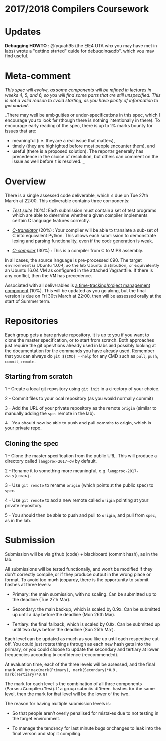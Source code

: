 2017/2018 Compilers Coursework
==============================

Updates
=======

**Debugging HOWTO** : @fyquah95 (the EIE4 UTA who you may have met in labs) wrote
a ["getting started" guide for debugging/gdb"](debugging/README.md), which you
may find useful.

Meta-comment
============

_This spec will evolve, as some components will be refined in
lectures in weeks 4, 5, and 6, so you will find some parts that
are still unspecified. This is not a valid reason to avoid
starting, as you have plenty of information to get started._

_There may well be ambiguities or under-specifications in this spec, which
I encourage you to look for (though there is nothing intentionally
in there). To encourage early reading of the spec, there is up to
1% marks bounty for issues that are:
- meaningful (i.e. they are a real issue that matters),
- timely (they are highlighted before most people encounter them), and
- useful (there is a proposed solution).
The reporter generally has precedence in the choice of resolution,
but others can comment on the issue as well before it is resolved.
_

Overview
========

There is a single assessed code deliverable, which is due on Tue 27th March at 22:00.
This deliverable contains three components:

- [*Test suite*](c_test_suite.md) (10%): Each submission must contain a set of test programs which 
  are able to determine whether a given compiler implements certain C language
  features correctly.

- [*C-translator*](c_translator.md) (20%) : Your compiler will be able to translate a sub-set of C
  into equivalent Python. This allows each submission to demonstrate lexing and
  parsing functionality, even if the code generation is weak.

- [*C-compiler*](c_compiler.md) (30%) : This is a compiler from C to MIPS assembly.
  
In all cases, the source language is pre-processed C90. The target environment
is Ubuntu 16.04, so the lab Ubuntu distribution, or equivalently an
Ubuntu 16.04 VM as configured in the attached Vagrantfile. If there is any conflict,
then the VM has precedence.

Associated with all deliverables is [a time-tracking/project management component](management.md) (10%).
This will be updated as you go along, but the final version is due on Fri 30th March at 22:00, then
will be assessed orally at the start of Summer term.


Repositories
============

Each group gets a bare private repository. It is up to you
if you want to clone the master specification, or to start from
scratch. Both approaches just require the git operations already used
in labs and possibly looking at the documentation for the commands
you have already used. Remember that you can always do `git ${CMD} --help`
for any CMD such as `pull`, `push`, `commit`, `remote`.

Starting from scratch
---------------------

1 - Create a local git repository using `git init` in a directory of your choice.

2 - Commit files to your local repository (as you would normally commit)

3 - Add the URL of your private repository as the remote `origin` (similar
    to manually adding the `spec` remote in the lab).

4 - You should now be able to push and pull commits to origin, which is
    your private repo.
    
Cloning the spec
----------------

1 - Clone the master specification from the public URL. This will produce
    a directory called `langproc-2017-cw` by default.
    
2 - Rename it to something more meaningful, e.g. `langproc-2017-cw-${LOGIN}`.

3 - Use `git remote` to rename `origin` (which points at the public spec) to
    `spec`.
    
4 - Use `git remote` to add a new remote called `origin` pointing at
    your private repository.

5 - You should then be able to push and pull to `origin`, and pull from `spec`,
    as in the lab.

Submission
==========

Submission will be via github (code) + blackboard (commit hash),
as in the lab.

All submissions will be tested functionally, and won't be modified
if they don't correctly compile, or if they produce output in the
wrong place or format. To avoid too much jeopardy, there is
the opportunity to submit hashes at three levels:

- Primary: the main submission, with no scaling. Can be submitted up
  to the deadline (Tue 27th Mar).

- Secondary: the main backup, which is scaled by 0.9x. Can be submitted
  up until a day before the deadline (Mon 26th Mar).

- Tertiary: the final fallback, which is scaled by 0.8x. Can be
  submitted up until two days before the deadline (Sun 25th Mar).
  
Each level can be updated as much as you like up until each respective
cut-off. You could just rotate things through as each new hash gets
into the primary, or you could choose to update the secondary and
tertiary at lower frequencies according to confidence (reccommended).

At evaluation time, each of the three levels will be assessed,
and the final mark will be `max(mark(Primary), mark(Secondary)*0.9, mark(Tertiary)*0.8)`

The mark for each level is the combination of all three components
(Parser+Compiler+Test). If a group submits different hashes for the
same level, then the mark for that level will be the lower of the two.

The reason for having multiple submission levels is:

- So that people aren't overly penalised for mistakes due to not testing
  in the target environment.
  
- To manage the tendency for last minute bugs or changes to leak
  into the final verson and stop it compiling.


